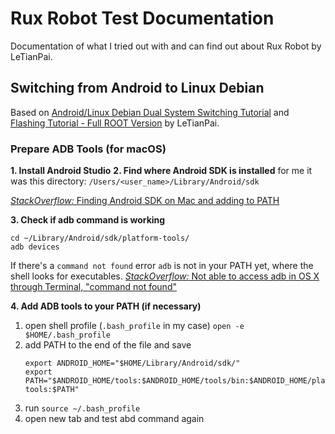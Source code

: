 # Rux Robot Test Documentation
Documentation of what I tried out with and can find out about Rux Robot by LeTianPai.

## Switching from Android to Linux Debian
Based on [Android/Linux Debian Dual System Switching Tutorial](https://global.letianpai.com/all/?p=1675&v=8528837ceeea) and [Flashing Tutorial - Full ROOT Version](https://global.letianpai.com/all/?p=1680&v=8528837ceeea) by LeTianPai.

### Prepare ADB Tools (for macOS)
**1. Install Android Studio**
**2. Find where Android SDK is installed**
for me it was this directory:
```/Users/<user_name>/Library/Android/sdk```

[*StackOverflow:* Finding Android SDK on Mac and adding to PATH](https://stackoverflow.com/questions/34532063/finding-android-sdk-on-mac-and-adding-to-path)

**3. Check if adb command is working**
```
cd ~/Library/Android/sdk/platform-tools/
adb devices
```

If there's a `command not found` error `adb` is not in your PATH yet, where the shell looks for executables. 
[*StackOverflow:* Not able to access adb in OS X through Terminal, "command not found"](https://stackoverflow.com/questions/7609270/not-able-to-access-adb-in-os-x-through-terminal-command-not-found)

**4. Add ADB tools to your PATH (if necessary)**
1. open shell profile (`.bash_profile` in my case) `open -e  $HOME/.bash_profile`
2. add PATH to the end of the file and save
   ```
   export ANDROID_HOME="$HOME/Library/Android/sdk/"
   export PATH="$ANDROID_HOME/tools:$ANDROID_HOME/tools/bin:$ANDROID_HOME/platform-tools:$PATH"
   ```
3. run `source ~/.bash_profile`
4. open new tab and test abd command again
